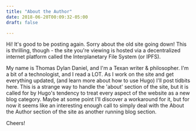 ```yaml
---
title: "About the Author"
date: 2018-06-20T00:09:32-05:00
draft: false

---
```


Hi! It's good to be posting again. Sorry about the old site going down! This is thrilling, though - the site you're viewing is hosted via a decentralized internet platform called the Interplanetary File System (or IPFS).

My name is Thomas Dylan Daniel, and I'm a Texan writer & philosopher. I'm a bit of a technologist, and I read a LOT. As I work on the site and get everything updated, (and learn more about how to use Hugo) I'll post tidbits here. This is a strange way to handle the 'about' section of the site, but it is called for by Hugo's tendency to treat every aspect of the website as a new blog category. Maybe at some point I'll discover a workaround for it, but for now it seems like an interesting enough call to simply deal with the About the Author section of the site as another running blog section.

Cheers!
